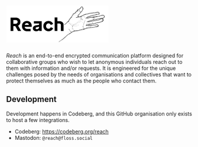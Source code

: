 <h1><img src="assets/logo-name-outlined.svg" alt="Reach" width="55%"></h1>

_Reach_ is an end-to-end encrypted communication platform designed for collaborative groups who wish
to let anonymous individuals reach out to them with information and/or requests. It is engineered
for the unique challenges posed by the needs of organisations and collectives that want to protect
themselves as much as the people who contact them.

## Development

Development happens in Codeberg, and this GitHub organisation only exists to host a few integrations.

- Codeberg: https://codeberg.org/reach
- Mastodon: `@reach@floss.social`
